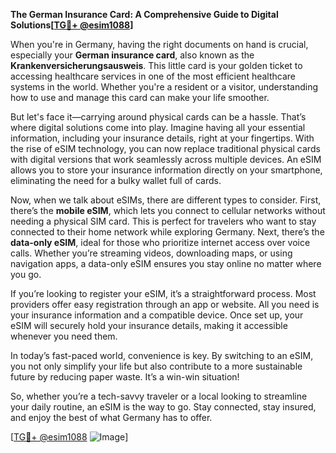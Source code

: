 **The German Insurance Card: A Comprehensive Guide to Digital Solutions[[TG💪+ @esim1088](https://t.me/s/esim1088)]**

When you're in Germany, having the right documents on hand is crucial, especially your **German insurance card**, also known as the **Krankenversicherungsausweis**. This little card is your golden ticket to accessing healthcare services in one of the most efficient healthcare systems in the world. Whether you're a resident or a visitor, understanding how to use and manage this card can make your life smoother.

But let's face it—carrying around physical cards can be a hassle. That’s where digital solutions come into play. Imagine having all your essential information, including your insurance details, right at your fingertips. With the rise of eSIM technology, you can now replace traditional physical cards with digital versions that work seamlessly across multiple devices. An eSIM allows you to store your insurance information directly on your smartphone, eliminating the need for a bulky wallet full of cards.

Now, when we talk about eSIMs, there are different types to consider. First, there’s the **mobile eSIM**, which lets you connect to cellular networks without needing a physical SIM card. This is perfect for travelers who want to stay connected to their home network while exploring Germany. Next, there’s the **data-only eSIM**, ideal for those who prioritize internet access over voice calls. Whether you’re streaming videos, downloading maps, or using navigation apps, a data-only eSIM ensures you stay online no matter where you go.

If you’re looking to register your eSIM, it’s a straightforward process. Most providers offer easy registration through an app or website. All you need is your insurance information and a compatible device. Once set up, your eSIM will securely hold your insurance details, making it accessible whenever you need them.

In today’s fast-paced world, convenience is key. By switching to an eSIM, you not only simplify your life but also contribute to a more sustainable future by reducing paper waste. It’s a win-win situation!

So, whether you’re a tech-savvy traveler or a local looking to streamline your daily routine, an eSIM is the way to go. Stay connected, stay insured, and enjoy the best of what Germany has to offer.

[[TG💪+ @esim1088](https://t.me/s/esim1088) ![Image](https://i.postimg.cc/Y0z9fWf4/image.png)]